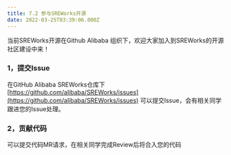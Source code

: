 ```yaml
---
title: 7.2 参与SREWorks开源
date: 2022-03-25T03:39:06.000Z
---
```


当前SREWorks开源在Github Alibaba 组织下，欢迎大家加入到SREWorks的开源社区建设中来！

<a name="lGB4U"></a>

### 1，提交Issue
在GitHub Alibaba SREWorks仓库下 [https://github.com/alibaba/SREWorks/issues](https://github.com/alibaba/SREWorks/issues) 可以提交Issue，会有相关同学跟进您的Issue处理。

<a name="gxQpU"></a>

### 2，贡献代码
可以提交代码MR请求，在相关同学完成Review后将合入您的代码



